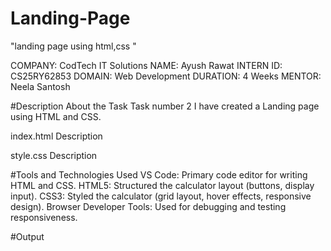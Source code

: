 # Landing-Page

"landing page using html,css "

COMPANY: CodTech IT Solutions
NAME: Ayush Rawat
INTERN ID: CS25RY62853
DOMAIN: Web Development
DURATION: 4 Weeks
MENTOR: Neela Santosh

#Description About the Task
Task number 2
I have created a Landing page using HTML and CSS. 


index.html Description

style.css Description



#Tools and Technologies Used
VS Code:
Primary code editor for writing HTML and CSS.
HTML5:
Structured the calculator layout (buttons, display input).
CSS3:
Styled the calculator (grid layout, hover effects, responsive design).
Browser Developer Tools:
Used for debugging and testing responsiveness.

#Output 

